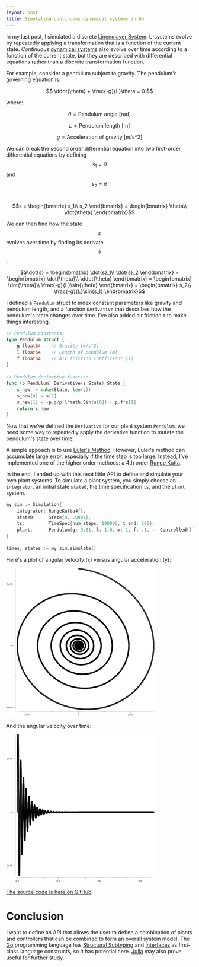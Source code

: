 ```yaml
---
layout: post
title: Simulating continuous dynamical systems in Go 
---
```


In my last post, I simulated a discrete [Linenmayer System](https://en.wikipedia.org/wiki/L-system). L-systems evolve by repeatedly applying a transformation that is a function of the current state. *Continuous* [dynamical systems](https://en.wikipedia.org/wiki/Dynamical_systems_theory) also evolve over time according to a function of the current state, but they are described with differential equations rather than a discrete transformation function.

For example, consider a pendulum subject to gravity. The pendulum's governing equation is:

$$ \ddot{\theta} + \frac{-g}{L}\theta = 0 $$

where:

$$ \theta = \text{Pendulum angle [rad]} $$

$$ L = \text{Pendulum length [m]} $$

$$ g = \text{Acceleration of gravity [m/s^2]} $$

We can break the second order differential equation into two first-order differential equations by defining $$s_1 = \theta$$ and $$s_2 = \dot{\theta}$$.

$$s = 
\begin{bmatrix}
s_1\\
s_2
\end{bmatrix} = 
\begin{bmatrix}
\theta\\
\dot{\theta} 
\end{bmatrix}$$

We can then find how the state $$s$$ evolves over time by finding its derivate $$\dot{s}$$.

$$\dot{s} = 
\begin{bmatrix}
\dot{s}_1\\
\dot{s}_2
\end{bmatrix} = 
\begin{bmatrix}
\dot{\theta}\\
\ddot{\theta} 
\end{bmatrix} = 
\begin{bmatrix}
\dot{\theta}\\
\frac{-g}{L}\sin{\theta}
\end{bmatrix} = 
\begin{bmatrix}
s_2\\
\frac{-g}{L}\sin{s_1}
\end{bmatrix}$$

I defined a `Pendulum` struct to index constant parameters like gravity and pendulum length, and a function `Derivative` that describes how the pendulum's state changes over time. I've also added air friction `f` to make things interesting.

```go
// Pendulum constants.
type Pendulum struct {
	g float64    // Gravity [m/s^2]
	l float64    // Length of pendulum [m]
	f float64    // Air friction coefficient [1]
}

// Pendulum derivative function.
func (p Pendulum) Derivative(s State) State {
	s_new := make(State, len(s))
	s_new[0] = s[1]
	s_new[1] = -p.g/p.l*math.Sin(s[0]) - p.f*s[1]
	return s_new
}
```

Now that we've defined the `Derivative` for our plant system `Pendulum`, we need some way to repeatedly apply the derivative function to mutate the pendulum's state over time.

A simple appoach is to use [Euler's Method](https://en.wikipedia.org/wiki/Euler_method). However, Euler's method can accumulate large error, especially if the time step is too large. Instead, I've implemented one of the higher order methods: a 4th order [Runge Kutta](https://en.wikipedia.org/wiki/Runge%E2%80%93Kutta_methods).

In the end, I ended up with this neat little API to define and simulate your own plant systems. To simulate a plant system, you simply choose an `integrator`, an initial state `state0`, the time specification `ts`, and the `plant` system.
```go
my_sim := Simulation{
	integrator: RungeKutta4{},
	state0:     State{0, .0001},
	ts:         TimeSpec{num_steps: 100000, t_end: 100},
	plant:      Pendulum{g: 9.81, l: 1.0, m: 1, f: .1, r: Controlled{}},
}

times, states := my_sim.simulate()
```

<!-- Here's a pretty gif of a pendulum with air resistance:
<img src="../images/pendulum.gif" width="400"> -->

Here's a plot of angular velocity (x) versus angular acceleration (y):

<img src="../images/rk4_state_space.png" width="400">

And the angular velocity over time:

<img src="../images/rk4_velocity.png" width="400">

[The source code is here on GitHub](https://github.com/acjensen/control/blob/main/src/sim.go).

# Conclusion

I want to define an API that allows the user to define a combination of plants and controllers that can be combined to form an overall system model. The [Go](https://golang.org/) programming language has [Structural Subtyping](https://en.wikipedia.org/wiki/Structural_type_system) and [Interfaces](https://en.wikipedia.org/wiki/Interface_(computing)) as first-class language constructs, so it has potential here. [Julia](https://julialang.org/) may also prove useful for further study.